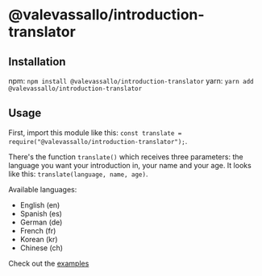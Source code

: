 # @valevassallo/introduction-translator

## Installation

npm: `npm install @valevassallo/introduction-translator`
yarn: `yarn add @valevassallo/introduction-translator`

## Usage

First, import this module like this: `const translate = require("@valevassallo/introduction-translator");`.

There's the function `translate()` which receives three parameters: the language you want your introduction in, your name and your age.
It looks like this: `translate(language, name, age)`.

Available languages:

- English (en)
- Spanish (es)
- German (de)
- French (fr)
- Korean (kr)
- Chinese (ch)

Check out the [examples](/example)
